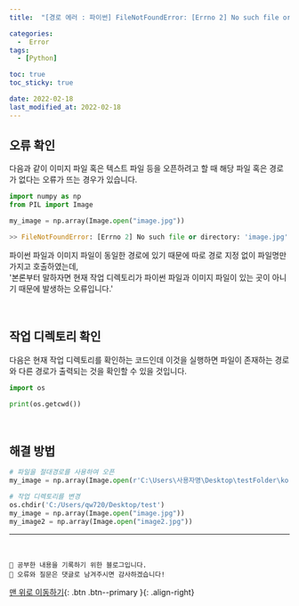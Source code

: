 ```yaml
---
title:  "[경로 에러 : 파이썬] FileNotFoundError: [Errno 2] No such file or directory 해결하기" 

categories:
  -  Error 
tags:
  - [Python]

toc: true
toc_sticky: true

date: 2022-02-18
last_modified_at: 2022-02-18
---
```


## 오류 확인

다음과 같이 이미지 파일 혹은 텍스트 파일 등을 오픈하려고 할 때 해당 파일 혹은 경로가 없다는 오류가 뜨는 경우가 있습니다.
```python
import numpy as np 
from PIL import Image

my_image = np.array(Image.open("image.jpg"))
```

```python
>> FileNotFoundError: [Errno 2] No such file or directory: 'image.jpg'
```

파이썬 파일과 이미지 파일이 동일한 경로에 있기 때문에 따로 경로 지정 없이 파일명만 가지고 호출하였는데,  
'본론부터 말하자면 현재 작업 디렉토리가 파이썬 파일과 이미지 파일이 있는 곳이 아니기 때문에 발생하는 오류입니다.'

<br>

## 작업 디렉토리 확인

다음은 현재 작업 디렉토리를 확인하는 코드인데 이것을 실행하면 파일이 존재하는 경로와 다른 경로가 출력되는 것을 확인할 수 있을 것입니다.
```python
import os

print(os.getcwd())
```

<br>

## 해결 방법

```python
# 파일을 절대경로를 사용하여 오픈
my_image = np.array(Image.open(r'C:\Users\사용자명\Desktop\testFolder\korea_map.jpg'))
```

```python
# 작업 디렉토리를 변경
os.chdir('C:/Users/qw720/Desktop/test')
my_image = np.array(Image.open("image.jpg"))
my_image2 = np.array(Image.open("image2.jpg"))
```







***
<br>

    💾 공부한 내용을 기록하기 위한 블로그입니다.
    📄 오류와 질문은 댓글로 남겨주시면 감사하겠습니다!


[맨 위로 이동하기](#){: .btn .btn--primary }{: .align-right}